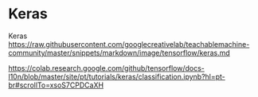 # Keras
Keras
https://raw.githubusercontent.com/googlecreativelab/teachablemachine-community/master/snippets/markdown/image/tensorflow/keras.md

https://colab.research.google.com/github/tensorflow/docs-l10n/blob/master/site/pt/tutorials/keras/classification.ipynb?hl=pt-br#scrollTo=xsoS7CPDCaXH


